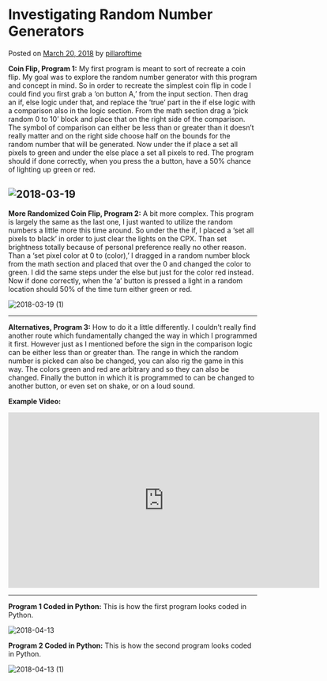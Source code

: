 
# Investigating Random Number Generators

Posted on  [March 20, 2018](https://pillaroftime.wordpress.com/2018/03/20/three-programs-three-paragraphs-part-2/) by  [pillaroftime](https://pillaroftime.wordpress.com/author/pillaroftime/)

**Coin Flip, Program 1:** My first program is meant to sort of recreate a coin flip. My goal was to explore the random number generator with this program and concept in mind. So in order to recreate the simplest coin flip in code I could find you first grab a ‘on button A,’ from the input section. Then drag an if, else logic under that, and replace the ‘true’ part in the if else logic with a comparison also in the logic section. From the math section drag a ‘pick random 0 to 10’ block and place that on the right side of the comparison. The symbol of comparison can either be less than or greater than it doesn’t really matter and on the right side choose half on the bounds for the random number that will be generated. Now under the if place a set all pixels to green and under the else place a set all pixels to red. The program should if done correctly, when you press the a button, have a 50% chance of lighting up green or red.

![2018-03-19](https://pillaroftime.files.wordpress.com/2018/03/2018-03-19-e1521514589683.png?w=1000)
---

**More Randomized Coin Flip, Program 2:** A bit more complex. This program is largely the same as the last one, I just wanted to utilize the random numbers a little more this time around. So under the the if, I placed a ‘set all pixels to black’ in order to just clear the lights on the CPX. Than set brightness totally because of personal preference really no other reason. Than a ‘set pixel color at 0 to (color),’ I dragged in a random number block from the math section and placed that over the 0 and changed the color to green. I did the same steps under the else but just for the color red instead. Now if done correctly, when the ‘a’ button is pressed a light in a random location should 50% of the time turn either green or red.

![2018-03-19 (1)](https://pillaroftime.files.wordpress.com/2018/03/2018-03-19-1-e1521516078270.png?w=1000)

---

**Alternatives, Program 3:** How to do it a little differently. I couldn’t really find another route which fundamentally changed the way in which I programmed it first. However just as I mentioned before the sign in the comparison logic can be either less than or greater than. The range in which the random number is picked can also be changed, you can also rig the game in this way. The colors green and red are arbitrary and so they can also be changed. Finally the button in which it is programmed to can be changed to another button, or even set on shake, or on a loud sound.

**Example Video:** 
<iframe width="630" height="355" src="https://www.useloom.com/embed/2e3316e2205e4b35bde7324990575164" frameborder="0" webkitallowfullscreen mozallowfullscreen allowfullscreen></iframe>

---
**Program 1 Coded in Python:** This is how the first program looks coded in Python.

![2018-04-13](https://pillaroftime.files.wordpress.com/2018/03/2018-04-13-e1523640113510.png)

**Program 2 Coded in Python:** This is how the second program looks coded in Python.

![2018-04-13 (1)](https://pillaroftime.files.wordpress.com/2018/03/2018-04-13-1-e1523640251289.png)

